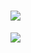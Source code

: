 # [![](https://img.shields.io/badge/IDE-Visual%20Studio%20Code-blue?style=flat-square&logo=Visual-Studio-Code)](https://code.visualstudio.com/)
<img src="https://wakatime.com/share/@f99347b4-b512-4148-ad75-ec1d4a1c3712/3f9b9245-02bc-4ba5-af2d-c4538cfb8f09.png" />
